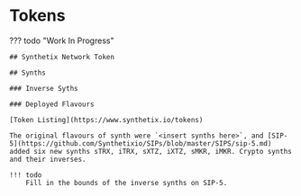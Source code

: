 # Tokens

??? todo "Work In Progress"

    ## Synthetix Network Token

    ## Synths

    ### Inverse Syths

    ### Deployed Flavours

    [Token Listing](https://www.synthetix.io/tokens)

    The original flavours of synth were `<insert synths here>`, and [SIP-5](https://github.com/Synthetixio/SIPs/blob/master/SIPS/sip-5.md) added six new synths sTRX, iTRX, sXTZ, iXTZ, sMKR, iMKR. Crypto synths and their inverses.

    !!! todo
        Fill in the bounds of the inverse synths on SIP-5.
